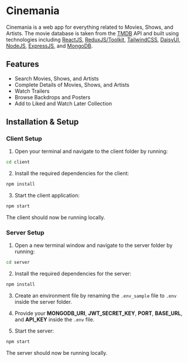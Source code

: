 # Cinemania

Cinemania is a web app for everything related to Movies, Shows, and Artists. The movie database is taken from the [TMDB](https://www.themoviedb.org/) API and built using technologies including [ReactJS](https://reactjs.org/), [ReduxJS/Toolkit](https://redux-toolkit.js.org/), [TailwindCSS](https://tailwindcss.com/), [DaisyUI](https://daisyui.com/), [NodeJS](https://nodejs.org/), [ExpressJS](https://expressjs.com/), and [MongoDB](https://www.mongodb.com/).

## Features

- Search Movies, Shows, and Artists
- Complete Details of Movies, Shows, and Artists
- Watch Trailers
- Browse Backdrops and Posters
- Add to Liked and Watch Later Collection


## Installation & Setup

### Client Setup

1. Open your terminal and navigate to the client folder by running:

```bash
cd client
```

2. Install the required dependencies for the client:

```bash
npm install
```

3. Start the client application:

```bash
npm start
```

The client should now be running locally.

### Server Setup

1. Open a new terminal window and navigate to the server folder by running:

```bash
cd server
```

2. Install the required dependencies for the server:

```bash
npm install
```

3. Create an environment file by renaming the `.env_sample` file to `.env` inside the server folder.

4. Provide your **MONGODB_URI**, **JWT_SECRET_KEY**, **PORT**, **BASE_URL**, and **API_KEY** inside the `.env` file.

5. Start the server:

```bash
npm start
```

The server should now be running locally.
